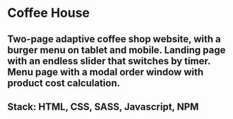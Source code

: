 # Coffee House
## Two-page adaptive coffee shop website, with a burger menu on tablet and mobile. Landing page with an endless slider that switches by timer. Menu page with a modal order window with product cost calculation.
## Stack: HTML, CSS, SASS, Javascript, NPM
